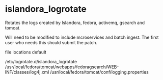 islandora_logrotate
===================

Rotates the logs created by Islandora, fedora, activemq,  gsearch and tomcat.

Will need to be modified to include mcroservices and batch ingest.
The first user who needs this should submit the patch.

file locations default

/etc/logrotate.d/islandora_logrotate
/usr/local/fedora/tomcat/webapps/fedoragsearch/WEB-INF/classes/log4j.xml
/usr/local/fedora/tomcat/conf/logging.properties

